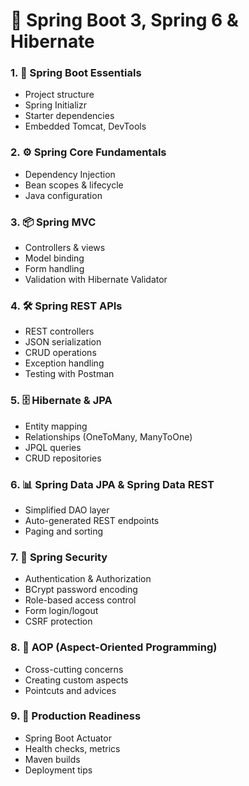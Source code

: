 # 🌱 Spring Boot 3, Spring 6 & Hibernate

### 1. 🔧 Spring Boot Essentials
- Project structure
- Spring Initializr
- Starter dependencies
- Embedded Tomcat, DevTools

### 2. ⚙️ Spring Core Fundamentals
- Dependency Injection
- Bean scopes & lifecycle
- Java configuration

### 3. 📦 Spring MVC
- Controllers & views
- Model binding
- Form handling
- Validation with Hibernate Validator

### 4. 🛠️ Spring REST APIs
- REST controllers
- JSON serialization
- CRUD operations
- Exception handling
- Testing with Postman

### 5. 🗄️ Hibernate & JPA
- Entity mapping
- Relationships (OneToMany, ManyToOne)
- JPQL queries
- CRUD repositories

### 6. 📊 Spring Data JPA & Spring Data REST
- Simplified DAO layer
- Auto-generated REST endpoints
- Paging and sorting

### 7. 🔐 Spring Security
- Authentication & Authorization
- BCrypt password encoding
- Role-based access control
- Form login/logout
- CSRF protection

### 8. 🧭 AOP (Aspect-Oriented Programming)
- Cross-cutting concerns
- Creating custom aspects
- Pointcuts and advices

### 9. 🚀 Production Readiness
- Spring Boot Actuator
- Health checks, metrics
- Maven builds
- Deployment tips

